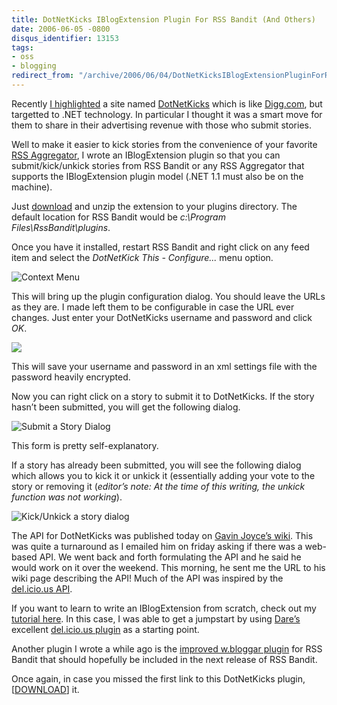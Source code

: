 ```yaml
---
title: DotNetKicks IBlogExtension Plugin For RSS Bandit (And Others)
date: 2006-06-05 -0800
disqus_identifier: 13153
tags:
- oss
- blogging
redirect_from: "/archive/2006/06/04/DotNetKicksIBlogExtensionPluginForRSSBanditAndOthers.aspx/"
---
```


Recently [I
highlighted](https://haacked.com/archive/2006/06/02/KickItToEarnPayola.aspx "DotNetKicks")
a site named
[DotNetKicks](http://dotnetkicks.com "Like Digg, but for .NET") which is
like [Digg.com](http://digg.com/ "Digg"), but targetted to .NET
technology. In particular I thought it was a smart move for them to
share in their advertising revenue with those who submit stories.

Well to make it easier to kick stories from the convenience of your
favorite [RSS Aggregator](http://www.rssbandit.org/ "RSS Bandit Home"),
I wrote an IBlogExtension plugin so that you can submit/kick/unkick
stories from RSS Bandit or any RSS Aggregator that supports the
IBlogExtension plugin model (.NET 1.1 must also be on the machine).

Just
[download](https://haacked.com/code/BlogExtension.DotNetKicks.zip "DotNetKicks Plugin")
and unzip the extension to your plugins directory. The default location
for RSS Bandit would be *c:\\Program Files\\RssBandit\\plugins*.

Once you have it installed, restart RSS Bandit and right click on any
feed item and select the *DotNetKick This - Configure...* menu option.

![Context Menu](https://haacked.com/images/SNAG-0036.gif)

This will bring up the plugin configuration dialog. You should leave the
URLs as they are. I made left them to be configurable in case the URL
ever changes. Just enter your DotNetKicks username and password and
click *OK*.

![](https://haacked.com/images/SNAG-0037.gif)

This will save your username and password in an xml settings file with
the password heavily encrypted.

Now you can right click on a story to submit it to DotNetKicks. If the
story hasn’t been submitted, you will get the following dialog.

![Submit a Story Dialog](https://haacked.com/images/SNAG-0038.gif)

This form is pretty self-explanatory.

If a story has already been submitted, you will see the following dialog
which allows you to kick it or unkick it (essentially adding your vote
to the story or removing it (*editor’s note: At the time of this
writing, the unkick function was not working*).

![Kick/Unkick a story dialog](https://haacked.com/images/SNAG-0039.gif)

The API for DotNetKicks was published today on [Gavin Joyce’s
wiki](http://public.gavinjoyce.com/default.aspx/Public/KickApi.html "Gavin Joyce").
This was quite a turnaround as I emailed him on friday asking if there
was a web-based API. We went back and forth formulating the API and he
said he would work on it over the weekend. This morning, he sent me the
URL to his wiki page describing the API! Much of the API was inspired by
the [del.icio.us
API](http://www.programmableweb.com/api/del.icio.us "Del.icio.us API").

If you want to learn to write an IBlogExtension from scratch, check out
my [tutorial
here](http://www.rssbandit.org/docs/html/advanced/building_and_using_bandit_plugins.htm "IBlogExtension tutorial").
In this case, I was able to get a jumpstart by using
[Dare’s](http://www.25hoursaday.com/weblog/ "Dare Obasanjo") excellent
[del.icio.us
plugin](http://www.25hoursaday.com/weblog/PermaLink.aspx?guid=d2ad1435-f213-4e34-886f-52bfb0efa7b3 "Post to del.icio.us")
as a starting point.

Another plugin I wrote a while ago is the [improved w.bloggar
plugin](https://haacked.com/archive/2004/12/04/1697.aspx "Improved w.bloggar plugin")
for RSS Bandit that should hopefully be included in the next release of
RSS Bandit.

Once again, in case you missed the first link to this DotNetKicks
plugin,
[[DOWNLOAD](https://haacked.com/code/BlogExtension.DotNetKicks.zip "DotNetKicks Plugin")]
it.

